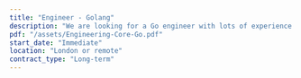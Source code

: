 ```yaml
---
title: "Engineer - Golang"
description: "We are looking for a Go engineer with lots of experience in deploying production level code to work on the core Vega system. Ideally you will have experience in financial trading, blockchain and distributed systems, but as they say '2 outta 3 ain't bad'."
pdf: "/assets/Engineering-Core-Go.pdf"
start_date: "Immediate"
location: "London or remote"
contract_type: "Long-term"
---
```

